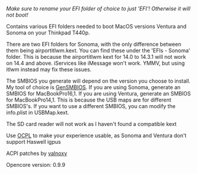 *Make sure to rename your EFI folder of choice to just 'EFI'! Otherwise it will not boot!*

Contains various EFI folders needed to boot MacOS versions Ventura and Sonoma on your Thinkpad T440p. 

There are two EFI folders for Sonoma, with the only difference between them being airportitlwm.kext. You can find these under the 'EFIs - Sonoma' folder. This is because the airportitlwm kext for 14.0 to 14.3.1 will not work on 14.4 and above. iServices like iMessage won't work. YMMV, but using itlwm instead may fix these issues.

The SMBIOS you generate will depend on the version you choose to install. My tool of choice is [GenSMBIOS](https://github.com/corpnewt/GenSMBIOS). If you are using Sonoma, generate an SMBIOS for MacBookPro16,1. If you are using Ventura, generate an SMBIOS for MacBookPro14,1. This is because the USB maps are for different SMBIOS's. If you want to use a different SMBIOS, you can modify the info.plist in USBMap.kext.

The SD card reader will not work as I haven't found a compatible kext

Use [OCPL](https://github.com/dortania/OpenCore-Legacy-Patcher) to make your experience usable, as Sonoma and Ventura don't support Haswell igpus

ACPI patches by [valnoxy](https://github.com/valnoxy)

Opencore version: 0.9.9
